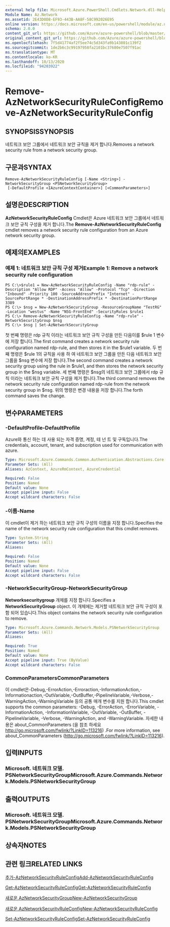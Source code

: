 ```yaml
---
external help file: Microsoft.Azure.PowerShell.Cmdlets.Network.dll-Help.xml
Module Name: Az.Network
ms.assetid: 2E43D0D8-EF93-443B-AA8F-58C992026E95
online version: https://docs.microsoft.com/en-us/powershell/module/az.network/remove-aznetworksecurityruleconfig
schema: 2.0.0
content_git_url: https://github.com/Azure/azure-powershell/blob/master/src/Network/Network/help/Remove-AzNetworkSecurityRuleConfig.md
original_content_git_url: https://github.com/Azure/azure-powershell/blob/master/src/Network/Network/help/Remove-AzNetworkSecurityRuleConfig.md
ms.openlocfilehash: 7f5d41774af2f5ee74c5d343fa9b143801c139f2
ms.sourcegitcommit: 1de2b6c3c99197958fa2101bc37680e7507f91ac
ms.translationtype: MT
ms.contentlocale: ko-KR
ms.lasthandoff: 10/13/2020
ms.locfileid: "94203922"
---
```

# <span data-ttu-id="8ecf8-101">Remove-AzNetworkSecurityRuleConfig</span><span class="sxs-lookup"><span data-stu-id="8ecf8-101">Remove-AzNetworkSecurityRuleConfig</span></span>

## <span data-ttu-id="8ecf8-102">SYNOPSIS</span><span class="sxs-lookup"><span data-stu-id="8ecf8-102">SYNOPSIS</span></span>
<span data-ttu-id="8ecf8-103">네트워크 보안 그룹에서 네트워크 보안 규칙을 제거 합니다.</span><span class="sxs-lookup"><span data-stu-id="8ecf8-103">Removes a network security rule from a network security group.</span></span>

## <span data-ttu-id="8ecf8-104">구문과</span><span class="sxs-lookup"><span data-stu-id="8ecf8-104">SYNTAX</span></span>

```
Remove-AzNetworkSecurityRuleConfig [-Name <String>] -NetworkSecurityGroup <PSNetworkSecurityGroup>
 [-DefaultProfile <IAzureContextContainer>] [<CommonParameters>]
```

## <span data-ttu-id="8ecf8-105">설명은</span><span class="sxs-lookup"><span data-stu-id="8ecf8-105">DESCRIPTION</span></span>
<span data-ttu-id="8ecf8-106">**AzNetworkSecurityRuleConfig** Cmdlet은 Azure 네트워크 보안 그룹에서 네트워크 보안 규칙 구성을 제거 합니다.</span><span class="sxs-lookup"><span data-stu-id="8ecf8-106">The **Remove-AzNetworkSecurityRuleConfig** cmdlet removes a network security rule configuration from an Azure network security group.</span></span>

## <span data-ttu-id="8ecf8-107">예제의</span><span class="sxs-lookup"><span data-stu-id="8ecf8-107">EXAMPLES</span></span>

### <span data-ttu-id="8ecf8-108">예제 1: 네트워크 보안 규칙 구성 제거</span><span class="sxs-lookup"><span data-stu-id="8ecf8-108">Example 1: Remove a network security rule configuration</span></span>
```
PS C:\>$rule1 = New-AzNetworkSecurityRuleConfig -Name "rdp-rule" -Description "Allow RDP" -Access "Allow" -Protocol "Tcp" -Direction "Inbound" -Priority 100 -SourceAddressPrefix "Internet" -SourcePortRange * -DestinationAddressPrefix * -DestinationPortRange 3389
PS C:\> $nsg = New-AzNetworkSecurityGroup -ResourceGroupName "TestRG" -Location "westus" -Name "NSG-FrontEnd" -SecurityRules $rule1
PS C:\> Remove-AzNetworkSecurityRuleConfig -Name "rdp-rule" -NetworkSecurityGroup $nsg
PS C:\> $nsg | Set-AzNetworkSecurityGroup
```

<span data-ttu-id="8ecf8-109">첫 번째 명령은 rdp 규칙 이라는 네트워크 보안 규칙 구성을 만든 다음이를 $rule 1 변수에 저장 합니다.</span><span class="sxs-lookup"><span data-stu-id="8ecf8-109">The first command creates a network security rule configuration named rdp-rule, and then stores it in the $rule1 variable.</span></span>
<span data-ttu-id="8ecf8-110">두 번째 명령은 $rule 1의 규칙을 사용 하 여 네트워크 보안 그룹을 만든 다음 네트워크 보안 그룹을 $nsg 변수에 저장 합니다.</span><span class="sxs-lookup"><span data-stu-id="8ecf8-110">The second command creates a network security group using the rule in $rule1, and then stores the network security group in the $nsg variable.</span></span>
<span data-ttu-id="8ecf8-111">세 번째 명령은 $nsg의 네트워크 보안 그룹에서 rdp 규칙 이라는 네트워크 보안 규칙 구성을 제거 합니다.</span><span class="sxs-lookup"><span data-stu-id="8ecf8-111">The third command removes the network security rule configuration named rdp-rule from the network security group in $nsg.</span></span>
<span data-ttu-id="8ecf8-112">위의 명령은 변경 내용을 저장 합니다.</span><span class="sxs-lookup"><span data-stu-id="8ecf8-112">The forth command saves the change.</span></span>

## <span data-ttu-id="8ecf8-113">변수</span><span class="sxs-lookup"><span data-stu-id="8ecf8-113">PARAMETERS</span></span>

### <span data-ttu-id="8ecf8-114">-DefaultProfile</span><span class="sxs-lookup"><span data-stu-id="8ecf8-114">-DefaultProfile</span></span>
<span data-ttu-id="8ecf8-115">Azure와 통신 하는 데 사용 되는 자격 증명, 계정, 테 넌 트 및 구독입니다.</span><span class="sxs-lookup"><span data-stu-id="8ecf8-115">The credentials, account, tenant, and subscription used for communication with azure.</span></span>

```yaml
Type: Microsoft.Azure.Commands.Common.Authentication.Abstractions.Core.IAzureContextContainer
Parameter Sets: (All)
Aliases: AzContext, AzureRmContext, AzureCredential

Required: False
Position: Named
Default value: None
Accept pipeline input: False
Accept wildcard characters: False
```

### <span data-ttu-id="8ecf8-116">-이름</span><span class="sxs-lookup"><span data-stu-id="8ecf8-116">-Name</span></span>
<span data-ttu-id="8ecf8-117">이 cmdlet이 제거 하는 네트워크 보안 규칙 구성의 이름을 지정 합니다.</span><span class="sxs-lookup"><span data-stu-id="8ecf8-117">Specifies the name of the network security rule configuration that this cmdlet removes.</span></span>

```yaml
Type: System.String
Parameter Sets: (All)
Aliases:

Required: False
Position: Named
Default value: None
Accept pipeline input: False
Accept wildcard characters: False
```

### <span data-ttu-id="8ecf8-118">-NetworkSecurityGroup</span><span class="sxs-lookup"><span data-stu-id="8ecf8-118">-NetworkSecurityGroup</span></span>
<span data-ttu-id="8ecf8-119">**Networksecuritygroup** 개체를 지정 합니다.</span><span class="sxs-lookup"><span data-stu-id="8ecf8-119">Specifies a **NetworkSecurityGroup** object.</span></span>
<span data-ttu-id="8ecf8-120">이 개체에는 제거할 네트워크 보안 규칙 구성이 포함 되어 있습니다.</span><span class="sxs-lookup"><span data-stu-id="8ecf8-120">This object contains the network security rule configuration to remove.</span></span>

```yaml
Type: Microsoft.Azure.Commands.Network.Models.PSNetworkSecurityGroup
Parameter Sets: (All)
Aliases:

Required: True
Position: Named
Default value: None
Accept pipeline input: True (ByValue)
Accept wildcard characters: False
```

### <span data-ttu-id="8ecf8-121">CommonParameters</span><span class="sxs-lookup"><span data-stu-id="8ecf8-121">CommonParameters</span></span>
<span data-ttu-id="8ecf8-122">이 cmdlet은-Debug,-ErrorAction,-Erroraction,-InformationAction,-Informationaction,-OutVariable,-OutBuffer,-PipelineVariable,-Verbose,-WarningAction,-WarningVariable 등의 공통 매개 변수를 지원 합니다.</span><span class="sxs-lookup"><span data-stu-id="8ecf8-122">This cmdlet supports the common parameters: -Debug, -ErrorAction, -ErrorVariable, -InformationAction, -InformationVariable, -OutVariable, -OutBuffer, -PipelineVariable, -Verbose, -WarningAction, and -WarningVariable.</span></span> <span data-ttu-id="8ecf8-123">자세한 내용은 about_CommonParameters (을 참조 하세요 http://go.microsoft.com/fwlink/?LinkID=113216) .</span><span class="sxs-lookup"><span data-stu-id="8ecf8-123">For more information, see about_CommonParameters (http://go.microsoft.com/fwlink/?LinkID=113216).</span></span>

## <span data-ttu-id="8ecf8-124">입력</span><span class="sxs-lookup"><span data-stu-id="8ecf8-124">INPUTS</span></span>

### <span data-ttu-id="8ecf8-125">Microsoft. 네트워크 모델. PSNetworkSecurityGroup</span><span class="sxs-lookup"><span data-stu-id="8ecf8-125">Microsoft.Azure.Commands.Network.Models.PSNetworkSecurityGroup</span></span>

## <span data-ttu-id="8ecf8-126">출력</span><span class="sxs-lookup"><span data-stu-id="8ecf8-126">OUTPUTS</span></span>

### <span data-ttu-id="8ecf8-127">Microsoft. 네트워크 모델. PSNetworkSecurityGroup</span><span class="sxs-lookup"><span data-stu-id="8ecf8-127">Microsoft.Azure.Commands.Network.Models.PSNetworkSecurityGroup</span></span>

## <span data-ttu-id="8ecf8-128">상속자</span><span class="sxs-lookup"><span data-stu-id="8ecf8-128">NOTES</span></span>

## <span data-ttu-id="8ecf8-129">관련 링크</span><span class="sxs-lookup"><span data-stu-id="8ecf8-129">RELATED LINKS</span></span>

[<span data-ttu-id="8ecf8-130">추가-AzNetworkSecurityRuleConfig</span><span class="sxs-lookup"><span data-stu-id="8ecf8-130">Add-AzNetworkSecurityRuleConfig</span></span>](./Add-AzNetworkSecurityRuleConfig.md)

[<span data-ttu-id="8ecf8-131">Get-AzNetworkSecurityRuleConfig</span><span class="sxs-lookup"><span data-stu-id="8ecf8-131">Get-AzNetworkSecurityRuleConfig</span></span>](./Get-AzNetworkSecurityRuleConfig.md)

[<span data-ttu-id="8ecf8-132">새로운 AzNetworkSecurityGroup</span><span class="sxs-lookup"><span data-stu-id="8ecf8-132">New-AzNetworkSecurityGroup</span></span>](./New-AzNetworkSecurityGroup.md)

[<span data-ttu-id="8ecf8-133">새로운 AzNetworkSecurityRuleConfig</span><span class="sxs-lookup"><span data-stu-id="8ecf8-133">New-AzNetworkSecurityRuleConfig</span></span>](./New-AzNetworkSecurityRuleConfig.md)

[<span data-ttu-id="8ecf8-134">Set-AzNetworkSecurityRuleConfig</span><span class="sxs-lookup"><span data-stu-id="8ecf8-134">Set-AzNetworkSecurityRuleConfig</span></span>](./Set-AzNetworkSecurityRuleConfig.md)


